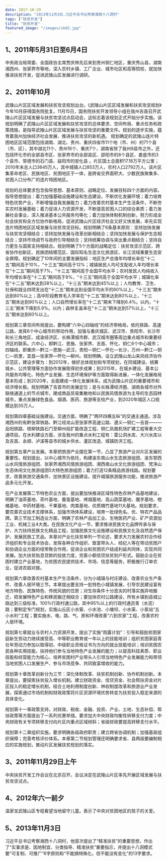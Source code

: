 ```yaml
---
date: 2017-10-29
description: "2013年11月3日,习近平总书记考察湘西十八洞村"
tags: ["扶贫开发"]
title: "扶贫开发"
featured_image: "/images/sbd2.jpg"
---
```


##  1、2011年5月31日至6月4日
中央政治局常委、全国政协主席贾庆林先后来到贵州铜仁地区，重庆秀山县，湖南湘西州、张家界市等地，深入农村乡镇、工厂企业、城市社区和高等院校，就加快推进扶贫开发，促进武陵山区发展进行调研。

##  2、2011年10月
武陵山片区区域发展和扶贫攻坚规划出台。《武陵山片区区域发展和扶贫攻坚规划》今年10月获得国务院批复。11月15日，国务院扶贫开发领导小组在我州吉首召开武陵山片区区域发展与扶贫攻坚试点启动会，这标志着该规划正式开始分步实施。该规划明确了武陵山片区区域发展和扶贫攻坚的总体要求、空间布局、重点任务和政策措施，是指导武陵山片区区域发展与扶贫攻坚的重要文件。规划的逐步实施，蕴育着我州加快经济社会发展、推进扶贫攻坚的新机遇。 规划确定的武陵山连片特困地区区域范围包括湖南、湖北、贵州、重庆四省市11个地（市、州）的71个县（市、区），其中湖北11个、贵州16个、重庆7个，湖南省除了我州8县市之外，还包括怀化市的全部县市区、张家界市的全部县区、邵阳市的8个县区、娄底市的3个县市、常德市的石门县、益阳市的安化县 。片区国土总面积17.18万平方公里；2010年末总人口3645万人，其中城镇人口853万人，农村人口2792万人。该片区集革命老区、民族地区、贫困地区于一体，是跨省交界面积大、少数民族聚集多、贫困人口分布广的连片特困地区。

规划的总体要求包含指导思想、基本原则、战略定位、发展目标四个方面的内容。指导思想提出：着力加强基础设施建设和生态建设，不断优化发展环境；着力培育特色优势产业，不断增强自我发展能力；着力改善农村基本生产生活条件，不断夯实农村发展基础；着力促进人力资源开发，不断提高贫困人口的综合素质；着力发展社会事业，深入推进基本公共服务均等化；着力加快体制机制创新，努力形成全社会扶贫和全方位协作新格局，促进武陵山片区经济社会又好又快发展，率先实现连片特困地区区域发展与扶贫攻坚目标。规划明确了6条基本原则：坚持加快发展与扶贫攻坚相结合；坚持加快发展与改革创新相结合；坚持加快发展与保护生态相结合；坚持市场调节与政府引导相结合；坚持统筹协调与突出重点相结合；坚持自力更生与国家支持相结合。规划明确了5个方面的战略定位：扶贫攻坚示范区、跨省协作创新区、民族团结模范区、国际知名生态文化旅游区、长江流域重要生态安全屏障。规划确定了10年间的主要发展指标：地区生产总值年均增长率在“十二五”期间高于10%，“十三五”期间高于12%；城镇居民人均可支配收入年均增长率在“十二五”期间高于7%，“十三五”期间高于全国平均水平；农村居民人均纯收入年均增长率在“十二五”期间高于8%，“十三五”期间高于全国平均水平；城镇化率在“十二五”期末达到38%以上，“十三五”期末达到45%以上；人均教育、卫生、社保和就业四项支出在“十二五”期末达到全国平均水平的60%以上，“十三五”期末达到80%以上；高中阶段教育毛入学率在“十二五”期末达到80%以上，“十三五”期末达到90%以上；人口自然增长率在“十二五”期末下降到6.4%。以内，“十三五”期末下降到5.9%。以内；森林复盖率在“十二五”期末达到57%以上，“十三五”期末达到60%以上。

规划第三章空间布局提出，要构建“六中心四轴线”的经济带格局，依托铁路、高速公路，发挥6个中心城市的带动作用，加强与重庆城区、武汉市、贵阳市、长沙市和长三角地区、成渝经济区、长株潭城市群、武汉城市圈等周边重点城市和重要经济区的联系。六中心，即黔江、恩施、张家界、吉首、怀化、铜仁6个中心城市；四轴线，即重庆—黔江—恩施—武汉，贵阳—铜仁—怀化—长沙，万州—黔江—铜仁—凯里，宜昌—张家界—怀化—柳州。规划明确，设立武陵山龙山来凤经济协作示范区，建设步骤为：到2012年，做好总体规划和专项规划，在同城建设、统筹城乡、公共管理等方面协作发展取得初步成果；到2015年，在城乡建设、基本公共服务均等化、特色产业发展、生态环境保护等方面取得新进展，一体化发展格局基本形成；到2020年，全面建成一体化发展体系，成为武陵山片区的重要城市和经济增长极。规划明确了吉首市的发展定位；是与长株潭经济圈、湖南各城市对外联络通道上的节点城市，建成商品贸易集散地和以民族风情旅游为主导的生态园林城市，重点发展绿色食品、烟酒、医药、旅游等支柱产业，到2020年城区人口规模达到35万人。

规划第四章基础设施建设。交通方面，明确了“两环四横五纵”的交通主通道。涉及湘西州的有黔张常铁路、黔江经龙山至张家界高速公路、遵义—铜仁—吉首———岳阳铁路、枝柳铁路石门至柳州段扩能改造工程、铜仁凤凰机场扩建工程等重大交通项目。在水利建设方面，涉及我州的重点水利工程有：雷公洞水库、大兴水库以及吉首、永顺、泸溪等县市的城乡供水、灌区改造、城镇防洪工程。

规划第五章产业发展。本章把旅游产业摆在第一节，凸显了旅游产业对片区发展的重要性。规划提出，以中心城市为依托，构建渝东南山水生态旅游组团、渝东鄂西山水风情旅游组团、张家界湘西风情旅游组团、湘西南山水文化旅游组团、梵净山生态休闲文化旅游组团5大特色旅游组团；着力打造12条精品旅游线路。规划要求，改善旅游交通条件，加快景区设施建设，提升城镇旅游服务功能，推进旅游产品多元化开发。

在产业发展第二节特色农业方面，提出要加快推进区域性特色农林产品基地建设，明确了油茶基地、茶叶基地、蚕茧基地、烤烟基地、高山蔬菜基地、魔芋基地、柑橘基地、中药材基地、干果基地、肉类基地、优质楠竹基地11大基地。规划要求，要完善农业技术支撑体系，加强市场体系建设，培育一批绿色名、优、特农产品品牌。第三节加工制造业方面，明确了农林产品加工业、生物医药产业、矿产资源加工业、机械工业4大类。在民族文化产业一节，要求推进民族文化品牌传承与保护，大力扶持民族文化精品工程，加强民族文化设施建设和民族文化及自然遗产保护，发展民族工艺品。本章对产业化扶贫单列一节论述，要求大力发展农村合作经济组织和专业技术协会，发挥各种合作组织、致富带头人、经纪人等在带动贫困户和协调企业方面的纽带聚合作用，促进企业和贫困农户结成利益共同体，实现共同发展。加大扶贫贴息贷款的投放力度，完善小额信贷扶贫到户形式。鼓励企业在贫困村建立产业基地，为贫困农民提供技术、市场、信息等服务，积极推行订单农业，促进农超对接。

规划第六章改善农村基本生产生活条件，分为小城镇与村庄建设、改善农业生产条件、改善人居环境三节。本章提出要支持一批特色小城镇发展，引导农民建设富有地方特色、民族特色、传统风貌的住房；对生存条件十分恶劣的村落实施异地搬迁，把发展特色产业和移民搬迁相结合；要加快农村公路建设，所有乡镇到县城公路达到三级标准，100%行政村通公路，其中95%以上的行政村通沥青（水泥）路；要制定专门规划，实施山丘区小水窖、小水池、小塘坝、小水渠、小泵站“五小水利”工程；要实施水、电、路、气、房和环境改善“六到农家”工程，改善农村人居环境。

规划第七章就业与农村人力资源开发，提出了实施“雨露计划”：引导和鼓励贫困家庭新生劳动力继续接受高、中等职业教育或一年以上的技能培训；组织贫困家庭青壮年劳动力参加以取得初、中级职业资格证书为方向的就业技能培训；培训贫困农民各种实用技能，扶持他们参与当地特色产业发展的能力；以提高科技素质、职业技能和经营能力为核心，培养贫困村产业带头人引领当地特色产业发展能力和带领当地贫困人口发展生产、参与市场竞争、共同致富增收的能力。

规划第十章改革创新分为三节：深化体制改革、扶贫机制创新、协作机制创新。本章提出，要探索扶贫投入增长机制。建立财政资金、信贷资金、社会帮扶资金对片区投入的稳定增长机制，结合土地利用制度创新、林权制度改革和旅游业产业发展，探索通过市场机制和财政政策将片区资源环境优势转变为扶贫投入稳定来源的具体变化。

规划第十一章政策支持，对财政、税收、金融、投资、产业、土地、生态补偿、帮扶政策等方面提出了一系列优惠举措。要求加大中央财政均衡性转移支付力度；中央财政有关专项转移支付向片区内重点区域倾斜；省级财政要提高转移支付水平。

规划第十二章组织实施，要求明确各级政府职责；建立跨省协调机制；加强基层组织保障；完善考核评价体系。本章第二节规划管理还明确要求省、县两级要编制相应的实施规划，推动片区发展扶贫规划的落实。

##  3、2011年11月29日上午
中央扶贫开发工作会议在北京召开，会议决定在武陵山片区率先开展区域发展与扶贫攻坚试点。

##  4、2012年六一前夕
温家宝武陵山区专程看望当地留守儿童。表示了中央对贫困地区的孩子的关爱。

##  5、2013年11月3日
习近平总书记考察湘西十八洞村，他首次提出了“精准扶贫”的重要思想，作出了“实事求是、因地制宜、分类指导、精准扶贫”重要指示，并提出十八洞模式要“可复制、可推广”6字原则和“不能搞特殊化，但不能没有变化”的13字要求。
